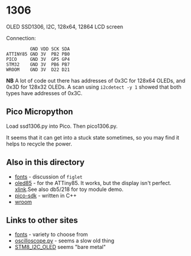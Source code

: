 # 1306

OLED SSD1306, I2C, 128x64, 12864 LCD screen

Connection:

```
         GND VDD SCK SDA
ATTINY85 GND 3V  PB2 PB0
PICO     GND 3V  GP5 GP4
STM32    GND 3V  PB6 PB7
WROOM    GND 3V  D22 D21
```

**NB** A lot of code out there has addresses of 0x3C for 128x64 OLEDs, and 0x3D for 128x32 OLEDs.
A scan using `i2cdetect -y 1` showed that both types have addresses of 0x3C.

## Pico Micropython

Load ssd1306.py into Pico. Then pico1306.py.

It seems that it can get into a stuck state sometimes, so you
may find it helps to recycle the power.

## Also in this directory

* [fonts](fonts.md) - discussion of `figlet`
* [oled85](oled85) - for the ATTiny85. It works, but the display isn't perfect. [xlink](https://www.instructables.com/ATTiny85-connects-to-I2C-OLED-display-Great-Things/).See also db5/218 for toy module demo.
* [pico-sdk](pico-sdk) - written in C++
* [wroom](wroom.md)

## Links to other sites

* [fonts](https://github.com/lexus2k/ssd1306/blob/master/src/ssd1306_fonts.c) - variety to choose from
* [oscilloscope.py](https://gist.github.com/blippy/dd93dc64640f31dd9616af8e35cc602a) - seems a slow old thing
* [STM8_I2C_OLED](https://github.com/tugaozi/STM8_I2C_OLED) seems "bare metal"

